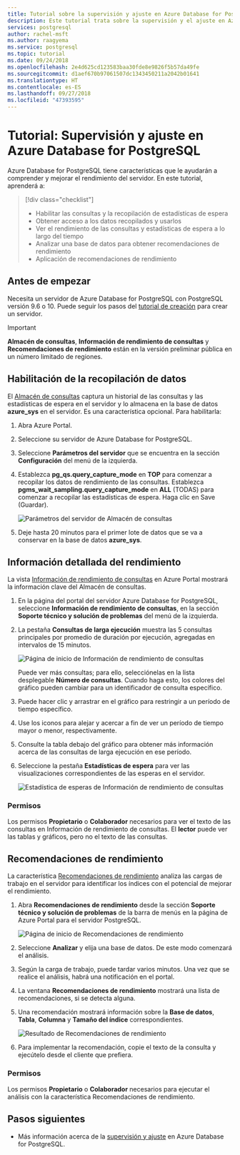 ```yaml
---
title: Tutorial sobre la supervisión y ajuste en Azure Database for PostgreSQL
description: Este tutorial trata sobre la supervisión y el ajuste en Azure Database for PostgreSQL.
services: postgresql
author: rachel-msft
ms.author: raagyema
ms.service: postgresql
ms.topic: tutorial
ms.date: 09/24/2018
ms.openlocfilehash: 2e4d625cd123583baa30fde8e9826f5b57da49fe
ms.sourcegitcommit: d1aef670b97061507dc1343450211a2042b01641
ms.translationtype: HT
ms.contentlocale: es-ES
ms.lasthandoff: 09/27/2018
ms.locfileid: "47393595"
---
```

# <a name="tutorial-monitor-and-tune-azure-database-for-postgresql"></a>Tutorial: Supervisión y ajuste en Azure Database for PostgreSQL

Azure Database for PostgreSQL tiene características que le ayudarán a comprender y mejorar el rendimiento del servidor. En este tutorial, aprenderá a:
> [!div class="checklist"]
> * Habilitar las consultas y la recopilación de estadísticas de espera
> * Obtener acceso a los datos recopilados y usarlos
> * Ver el rendimiento de las consultas y estadísticas de espera a lo largo del tiempo
> * Analizar una base de datos para obtener recomendaciones de rendimiento
> * Aplicación de recomendaciones de rendimiento

## <a name="before-you-begin"></a>Antes de empezar
Necesita un servidor de Azure Database for PostgreSQL con PostgreSQL versión 9.6 o 10. Puede seguir los pasos del [tutorial de creación](tutorial-design-database-using-azure-portal.md) para crear un servidor.

> [!IMPORTANT]
> **Almacén de consultas**, **Información de rendimiento de consultas** y **Recomendaciones de rendimiento** están en la versión preliminar pública en un número limitado de regiones.

## <a name="enabling-data-collection"></a>Habilitación de la recopilación de datos
El [Almacén de consultas](concepts-query-store.md) captura un historial de las consultas y las estadísticas de espera en el servidor y lo almacena en la base de datos **azure_sys** en el servidor. Es una característica opcional. Para habilitarla:

1. Abra Azure Portal.

2. Seleccione su servidor de Azure Database for PostgreSQL.

3. Seleccione **Parámetros del servidor** que se encuentra en la sección **Configuración** del menú de la izquierda.

4. Establezca **pg_qs.query_capture_mode** en **TOP** para comenzar a recopilar los datos de rendimiento de las consultas. Establezca **pgms_wait_sampling.query_capture_mode** en **ALL** (TODAS) para comenzar a recopilar las estadísticas de espera. Haga clic en Save (Guardar).
   
   ![Parámetros del servidor de Almacén de consultas](./media/tutorial-performance-intelligence/query-store-parameters.png)

5. Deje hasta 20 minutos para el primer lote de datos que se va a conservar en la base de datos **azure_sys**.


## <a name="performance-insights"></a>Información detallada del rendimiento
La vista [Información de rendimiento de consultas](concepts-query-performance-insight.md) en Azure Portal mostrará la información clave del Almacén de consultas. 

1. En la página del portal del servidor Azure Database for PostgreSQL, seleccione **Información de rendimiento de consultas**, en la sección **Soporte técnico y solución de problemas** del menú de la izquierda.

2. La pestaña **Consultas de larga ejecución** muestra las 5 consultas principales por promedio de duración por ejecución, agregadas en intervalos de 15 minutos. 
   
   ![Página de inicio de Información de rendimiento de consultas](./media/tutorial-performance-intelligence/query-performance-insight-landing-page.png)

   Puede ver más consultas; para ello, selecciónelas en la lista desplegable **Número de consultas**. Cuando haga esto, los colores del gráfico pueden cambiar para un identificador de consulta específico.

3. Puede hacer clic y arrastrar en el gráfico para restringir a un período de tiempo específico.

4. Use los iconos para alejar y acercar a fin de ver un período de tiempo mayor o menor, respectivamente.

5. Consulte la tabla debajo del gráfico para obtener más información acerca de las consultas de larga ejecución en ese período.

6. Seleccione la pestaña **Estadísticas de espera** para ver las visualizaciones correspondientes de las esperas en el servidor.
   
   ![Estadística de esperas de Información de rendimiento de consultas](./media/tutorial-performance-intelligence/query-performance-insight-wait-statistics.png)

### <a name="permissions"></a>Permisos
Los permisos **Propietario** o **Colaborador** necesarios para ver el texto de las consultas en Información de rendimiento de consultas. El **lector** puede ver las tablas y gráficos, pero no el texto de las consultas.


## <a name="performance-recommendations"></a>Recomendaciones de rendimiento
La característica [Recomendaciones de rendimiento](concepts-performance-recommendations.md) analiza las cargas de trabajo en el servidor para identificar los índices con el potencial de mejorar el rendimiento.

1. Abra **Recomendaciones de rendimiento** desde la sección **Soporte técnico y solución de problemas** de la barra de menús en la página de Azure Portal para el servidor PostgreSQL.
   
   ![Página de inicio de Recomendaciones de rendimiento](./media/tutorial-performance-intelligence/performance-recommendations-landing-page.png)

2. Seleccione **Analizar** y elija una base de datos. De este modo comenzará el análisis.

3. Según la carga de trabajo, puede tardar varios minutos. Una vez que se realice el análisis, habrá una notificación en el portal.

4. La ventana **Recomendaciones de rendimiento** mostrará una lista de recomendaciones, si se detecta alguna. 

5. Una recomendación mostrará información sobre la **Base de datos**, **Tabla**, **Columna** y **Tamaño del índice** correspondientes.

   ![Resultado de Recomendaciones de rendimiento](./media/tutorial-performance-intelligence/performance-recommendations-result.png)

6. Para implementar la recomendación, copie el texto de la consulta y ejecútelo desde el cliente que prefiera.

### <a name="permissions"></a>Permisos
Los permisos **Propietario** o **Colaborador** necesarios para ejecutar el análisis con la característica Recomendaciones de rendimiento.

## <a name="next-steps"></a>Pasos siguientes
- Más información acerca de la [supervisión y ajuste](concepts-monitoring.md) en Azure Database for PostgreSQL.